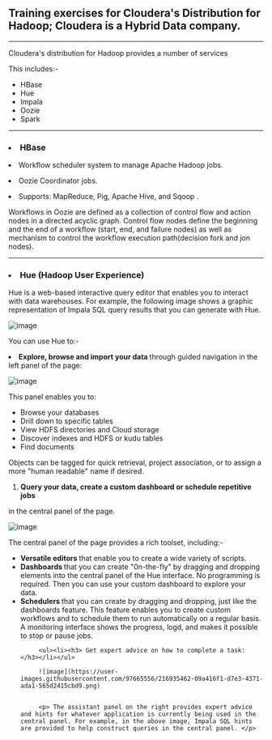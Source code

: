 <h2> Training exercises for Cloudera's Distribution for Hadoop; Cloudera is a Hybrid Data company. </h2>

-------------------------------------------------------------------------------------------------------

<p>Cloudera's distribution for Hadoop provides a number of services</p> 
<p> This includes:- </p>
<ul>
         <li>HBase</li>
         <li>Hue</li>
         <li>Impala</li>
         <li>Oozie</li>
         <li>Spark</li>
      </ul>
      
-------------------------------------------------------------------------------------------------------- 
<p><h3><li>HBase</li></h3></p>

<p><li>Workflow scheduler system to manage Apache Hadoop jobs.</li></p>
<p><li>Oozie Coordinator jobs.</li></p>
<p><li>Supports: MapReduce, Pig, Apache Hive, and Sqoop .</li></p>
<p>Workflows in Oozie are defined as a collection of control flow and action nodes in a directed acyclic graph. Control flow nodes define the beginning and the end of a workflow (start, end, and failure nodes) as well as mechanism to control the workflow execution path(decision fork and jon nodes).</p>

--------------------------------------------------------------------------------------------------------

<p><h3><li>Hue (Hadoop User Experience)</li></h3></p>
<p> Hue is a web-based interactive query editor that enables you to interact with data warehouses. For example, the following image shows a graphic representation of Impala SQL query results that you can generate with Hue. </p>

![image](https://user-images.githubusercontent.com/97665556/216337193-b285a3c3-2703-4e1a-b14d-988fd4b948c7.png)
<p> You can use Hue to:- </p>
<p><li><b>Explore, browse and import your data </b> through guided navigation in the left panel of the page: </li></p>

![image](https://user-images.githubusercontent.com/97665556/216339073-83dd625a-b69c-46e9-af88-1bd4db8a7f97.png)

<p>This panel enables you to: </p>
<ul>
         <li>Browse your databases</li>
         <li>Drill down to specific tables</li>
         <li>View HDFS directories and Cloud storage</li>
         <li>Discover indexes and HDFS or kudu tables</li>
         <li>Find documents</li>
 </ul>
 
 <p>Objects can be tagged for quick retrieval, project association, or to assign a more "human readable" name if desired. </p>
 <p><b><ol><li>Query your data, create a custom dashboard or schedule repetitive jobs</li></ol></b> in the central panel of the page. </p>
 
 ![image](https://user-images.githubusercontent.com/97665556/216589222-22ee4f15-d084-4503-8699-95222a4106f3.png)

<p> The central panel of the page provides a rich toolset, including:- </p>
<p><ul><li><b>Versatile editors </b>that enable you to create a wide variety of scripts. </li>
         <li><b>Dashboards </b>that you can create "0n-the-fly" by dragging and dropping elements into the central panel of the Hue interface. No programming is required. Then you can use your custom dashboard to explore your data. </li>
         <li><b>Schedulers </b>that you can create by dragging and dropping, just like the dashboards feature. This feature enables you to create custom workflows and to schedule them to run automatically on a regular basis. A monitoring interface shows the progress, logd, and makes it possible to stop or pause jobs. </li>
         
         <ul><li><h3> Get expert advice on how to complete a task: </h3></li></ul>
         
         ![image](https://user-images.githubusercontent.com/97665556/216935462-09a416f1-d7e3-4371-ada1-565d2415cbd9.png)

         
         <p> The assistant panel on the right provides expert advice and hints for whatever application is currently being used in the central panel. For example, in the above image, Impala SQL hints are provided to help construct queries in the central panel. </p>


